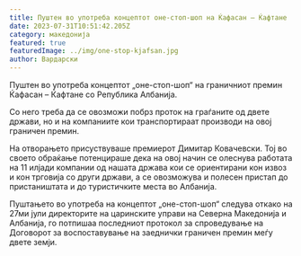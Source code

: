 ```yaml
---
title: Пуштен во употреба концептот оне-стоп-шоп на Ќафасан – Ќафтане
date: 2023-07-31T10:51:42.205Z
category: македонија
featured: true
featuredImage: ../img/one-stop-kjafsan.jpg
author: Вардарски
---
```

<!--StartFragment-->

Пуштен во употреба концептот „оне-стоп-шоп“ на граничниот премин Ќафасан – Ќафтане со Република Албанија.

Со него треба да се овозможи побрз проток на граѓаните од двете држави, но и на компаниите кои транспортираат производи на овој граничен премин.

На отворањето присуствуваше премиерот Димитар Ковачевски. Тој во своето обраќање потенцираше дека на овој начин се олеснува работата на 11 илјади компании од нашата држава кои се ориентирани кон извоз и кон трговија со други држави, а се овозможува и полесен пристап до пристаништата и до туристичките места во Албанија.

Пуштањето во употреба на концептот „оне-стоп-шоп“ следува откако на 27ми јули директорите на царинските управи на Северна Македонија и Албанија, го потпишаа последниот протокол за спроведување на Договорот за воспоставување на заеднички граничен премин меѓу двете земји.

<!--EndFragment-->